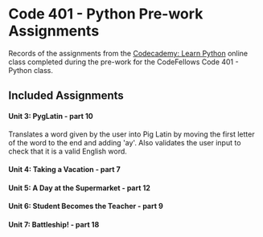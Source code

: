 # Code 401 - Python Pre-work Assignments

Records of the assignments from the [Codecademy: Learn Python](https://www.codecademy.com/learn/learn-python) online class completed during the pre-work for the CodeFellows Code 401 - Python class.

## Included Assignments
#### **Unit 3:** PygLatin - part 10
Translates a word given by the user into Pig Latin by moving the first letter of the word to the end and adding 'ay'. Also validates the user input to check that it is a valid English word.
#### **Unit 4:** Taking a Vacation - part 7
#### **Unit 5:** A Day at the Supermarket - part 12
#### **Unit 6:** Student Becomes the Teacher - part 9
#### **Unit 7:** Battleship! - part 18
